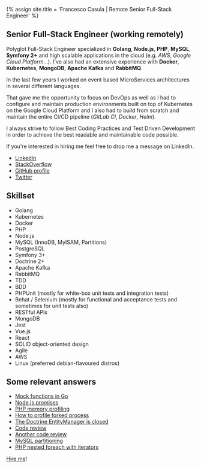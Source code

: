 {% assign site.title = 'Francesco Casula | Remote Senior Full-Stack Engineer' %}

## Senior Full-Stack Engineer (working remotely)

Polyglot Full-Stack Engineer specialized in **Golang**, **Node.js**, **PHP**, **MySQL**, **Symfony 2+** and high
scalable applications in the cloud (e.g. *AWS*, *Google Cloud Platform*...).
I've also had an extensive experience with **Docker**, **Kubernetes**, **MongoDB**, **Apache Kafka** and **RabbitMQ**.

In the last few years I worked on event based MicroServices architectures in several different languages.

That gave me the opportunity to focus on DevOps as well as I had to configure and maintain production environments built
on top of Kubernetes on the Google Cloud Platform and I also had to build from scratch and maintain the entire CI/CD
pipeline (*GitLab CI*, *Docker*, *Helm*).

I always strive to follow Best Coding Practices and Test Driven Development in order to achieve the best readable and 
maintainable code possible.

If you're interested in hiring me feel free to drop me a message on LinkedIn.

* [LinkedIn](https://www.linkedin.com/in/casulafrancesco)
* [StackOverflow](http://stackoverflow.com/users/828366/francesco-casula?tab=profile)
* [GitHub profile](https://github.com/fracasula)
* [Twitter](https://twitter.com/fra_casula) 

## Skillset
* Golang
* Kubernetes
* Docker
* PHP
* Node.js
* MySQL (InnoDB, MyISAM, Partitions)
* PostgreSQL
* Symfony 3+
* Doctrine 2+
* Apache Kafka
* RabbitMQ
* TDD
* BDD 
* PHPUnit (mostly for white-box unit tests and integration tests)
* Behat / Selenium (mostly for functional and acceptance tests and sometimes for unit tests also)
* RESTful APIs
* MongoDB
* Jest
* Vue.js
* React
* SOLID object-oriented design
* Agile
* AWS
* Linux (preferred debian-flavoured distros)

## Some relevant answers
* [Mock functions in Go](https://stackoverflow.com/questions/19167970/mock-functions-in-go/48206430#48206430)
* [Node.js promises](https://stackoverflow.com/questions/29185579/node-js-promises-push-to-array-asynchronously-save/44726560#44726560)
* [PHP memory profiling](http://stackoverflow.com/questions/880458/php-memory-profiling/23779807#23779807)
* [How to profile forked process](http://stackoverflow.com/questions/16787462/php-xdebug-how-to-profile-forked-process/31388948#31388948)
* [The Doctrine EntityManager is closed](http://stackoverflow.com/questions/14258591/the-entitymanager-is-closed/31112759#31112759)
* [Code review](http://codereview.stackexchange.com/questions/121003/xml-parser-using-php/121210#121210)
* [Another code review](http://codereview.stackexchange.com/questions/98225/calculator-and-formatter-classes/98226#98226)
* [MySQL partitioning](http://dba.stackexchange.com/questions/65665/partition-by-year-and-sub-partition-by-month-mysql/117438#117438)
* [PHP nested foreach with iterators](http://stackoverflow.com/questions/3405476/nested-foreach-with-iterator-interface/33416929#33416929)

[Hire me](mailto:fra.casula@gmail.com)!
